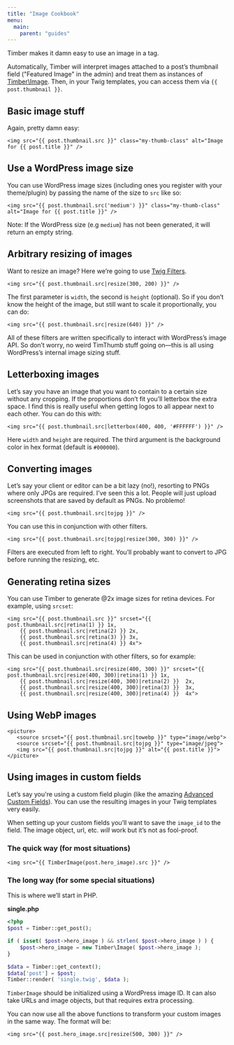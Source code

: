 ```yaml
---
title: "Image Cookbook"
menu:
  main:
    parent: "guides"
---
```


Timber makes it damn easy to use an image in a tag.

Automatically, Timber will interpret images attached to a post’s thumbnail field ("Featured Image" in the admin) and treat them as instances of [Timber\Image](/reference/timber-image/). Then, in your Twig templates, you can access them via `{{ post.thumbnail }}`. 

## Basic image stuff

Again, pretty damn easy:

```twig
<img src="{{ post.thumbnail.src }}" class="my-thumb-class" alt="Image for {{ post.title }}" />
```

## Use a WordPress image size

You can use WordPress image sizes (including ones you register with your theme/plugin) by passing the name of the size to `src` like so:

```twig
<img src="{{ post.thumbnail.src('medium') }}" class="my-thumb-class" alt="Image for {{ post.title }}" />
```

Note: If the WordPress size (e.g `medium`) has not been generated, it will return an empty string.

## Arbitrary resizing of images

Want to resize an image? Here we’re going to use [Twig Filters](http://twig.sensiolabs.org/doc/filters/index.html).

```twig
<img src="{{ post.thumbnail.src|resize(300, 200) }}" />
```

The first parameter is `width`, the second is `height` (optional). So if you don’t know the height of the image, but still want to scale it proportionally, you can do:

```twig
<img src="{{ post.thumbnail.src|resize(640) }}" />
```

All of these filters are written specifically to interact with WordPress’s image API. So don’t worry, no weird TimThumb stuff going on—this is all using WordPress’s internal image sizing stuff.

## Letterboxing images

Let’s say you have an image that you want to contain to a certain size without any cropping. If the proportions don’t fit you’ll letterbox the extra space. I find this is really useful when getting logos to all appear next to each other. You can do this with:

```twig
<img src="{{ post.thumbnail.src|letterbox(400, 400, '#FFFFFF') }}" />
```

Here `width` and `height` are required. The third argument is the background color in hex format (default is `#000000`).

## Converting images

Let’s say your client or editor can be a bit lazy (no!), resorting to PNGs where only JPGs are required. I’ve seen this a lot. People will just upload screenshots that are saved by default as PNGs. No problemo!

```twig
<img src="{{ post.thumbnail.src|tojpg }}" />
```

You can use this in conjunction with other filters.

```twig
<img src="{{ post.thumbnail.src|tojpg|resize(300, 300) }}" />
```

Filters are executed from left to right. You’ll probably want to convert to JPG before running the resizing, etc.

## Generating retina sizes

You can use Timber to generate @2x image sizes for retina devices. For example, using `srcset`:

```twig
<img src="{{ post.thumbnail.src }}" srcset="{{ post.thumbnail.src|retina(1) }} 1x,
    {{ post.thumbnail.src|retina(2) }} 2x,
    {{ post.thumbnail.src|retina(3) }} 3x,
    {{ post.thumbnail.src|retina(4) }} 4x">
```

This can be used in conjunction with other filters, so for example:

```twig
<img src="{{ post.thumbnail.src|resize(400, 300) }}" srcset="{{ post.thumbnail.src|resize(400, 300)|retina(1) }} 1x,
    {{ post.thumbnail.src|resize(400, 300)|retina(2) }}  2x,
    {{ post.thumbnail.src|resize(400, 300)|retina(3) }}  3x,
    {{ post.thumbnail.src|resize(400, 300)|retina(4) }}  4x">
```

## Using WebP images

```twig
<picture>
   <source srcset="{{ post.thumbnail.src|towebp }}" type="image/webp">
   <source srcset="{{ post.thumbnail.src|tojpg }}" type="image/jpeg">
   <img src="{{ post.thumbnail.src|tojpg }}" alt="{{ post.title }}">
</picture>
```

## Using images in custom fields

Let’s say you're using a custom field plugin (like the amazing [Advanced Custom Fields](http://www.advancedcustomfields.com/)). You can use the resulting images in your Twig templates very easily.

When setting up your custom fields you’ll want to save the `image_id` to the field. The image object, url, etc. _will_ work but it’s not as fool-proof.

### The quick way (for most situations)

```twig
<img src="{{ TimberImage(post.hero_image).src }}" />
```

### The long way (for some special situations)

This is where we’ll start in PHP.

**single.php**

```php
<?php
$post = Timber::get_post();

if ( isset( $post->hero_image ) && strlen( $post->hero_image ) ) {
    $post->hero_image = new Timber\Image( $post->hero_image );
}

$data = Timber::get_context();
$data['post'] = $post;
Timber::render( 'single.twig', $data );
```

`TimberImage` should be initialized using a WordPress image ID. It can also take URLs and image objects, but that requires extra processing.

You can now use all the above functions to transform your custom images in the same way. The format will be:

```twig
<img src="{{ post.hero_image.src|resize(500, 300) }}" />
```

